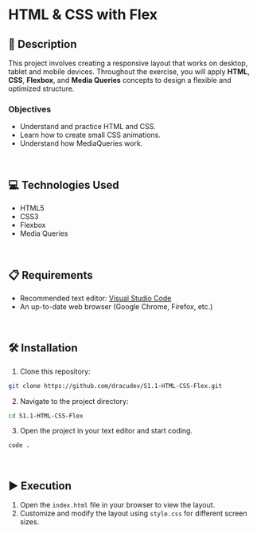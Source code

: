 # HTML & CSS with Flex

## 📄 Description

This project involves creating a responsive layout that works on desktop, tablet and mobile devices. Throughout the exercise, you will apply **HTML**, **CSS**, **Flexbox**, and **Media Queries** concepts to design a flexible and optimized structure.

### Objectives

- Understand and practice HTML and CSS.
- Learn how to create small CSS animations.
- Understand how MediaQueries work.

<br>

## 💻 Technologies Used

- HTML5
- CSS3
- Flexbox
- Media Queries

<br>

## 📋 Requirements

- Recommended text editor: [Visual Studio Code](https://code.visualstudio.com/)
- An up-to-date web browser (Google Chrome, Firefox, etc.)

<br>

## 🛠️ Installation
1. Clone this repository: 
  ```bash
  git clone https://github.com/dracudev/S1.1-HTML-CSS-Flex.git
  ```
2. Navigate to the project directory: 
  ```bash
  cd S1.1-HTML-CSS-Flex
  ```
3. Open the project in your text editor and start coding.
  ```bash
  code .
  ```

<br>

## ▶️ Execution

1. Open the `index.html` file in your browser to view the layout.
2. Customize and modify the layout using `style.css` for different screen sizes.
